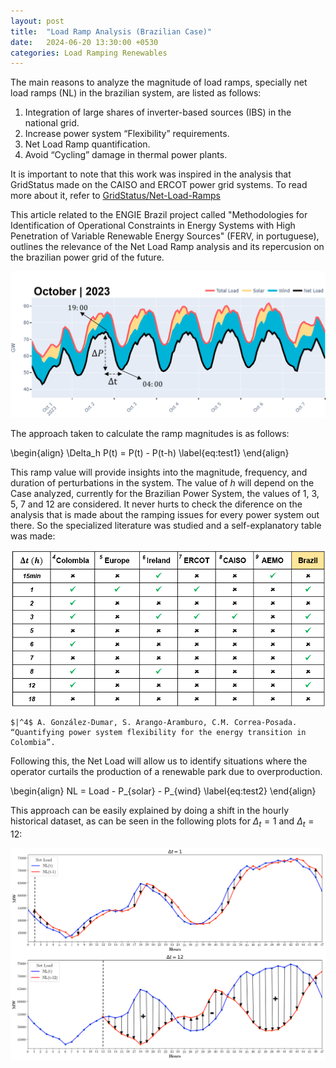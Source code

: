 ```yaml
---
layout: post
title:  "Load Ramp Analysis (Brazilian Case)"
date:   2024-06-20 13:30:00 +0530
categories: Load Ramping Renewables
---
```


The main reasons to analyze the magnitude of load ramps, specially net load ramps (NL) in the brazilian system, are listed as follows:

<ol>
    <li>Integration of large shares of inverter-based sources (IBS) in the national grid.</li>
    <li>Increase power system “Flexibility” requirements.</li>
    <li>Net Load Ramp quantification.</li>
    <li>Avoid “Cycling” damage in thermal power plants.</li>
</ol>

It is important to note that this work was inspired in the analysis that GridStatus made on the CAISO and ERCOT power grid systems.
To read more about it, refer to <a href="https://blog.gridstatus.io/net-load-ramps/" target="_blank">GridStatus/Net-Load-Ramps</a>

This article related to the ENGIE Brazil project called "Methodologies for Identification of Operational Constraints in Energy Systems with High
Penetration of Variable Renewable Energy Sources" (FERV, in portuguese), outlines the relevance of the Net Load Ramp analysis and its repercusion 
on the brazilian power grid of the future.

<center><img src="/assets/post2/load_evolve_2.png"></center>

The approach taken to calculate the ramp magnitudes is as follows:

\begin{align}
	\Delta_h P(t) = P(t) - P(t-h) \label{eq:test1}
\end{align}

This ramp value will provide insights into the magnitude, frequency, and duration of perturbations in the system.
The value of $h$ will depend on the Case analyzed, currently for the Brazilian Power System, the values of $1$, $3$, $5$, $7$ and $12$ are considered.
It never hurts to check the diference on the analysis that is made about the ramping issues for every power system out there. So the specialized literature 
was studied and a self-explanatory table was made:

<center><img src="/assets/post2/ramp_table.png"></center>

    $|^4$ A. González-Dumar, S. Arango-Aramburo, C.M. Correa-Posada. “Quantifying power system flexibility for the energy transition in Colombia”. 


Following this, the Net Load will allow us to identify situations where the operator curtails the production of a renewable park due to overproduction.

\begin{align}
	NL = Load - P_{solar} - P_{wind} \label{eq:test2}
\end{align}

This approach can be easily explained by doing a shift in the hourly historical dataset, as can be seen in the following plots for $\Delta_t = 1$ and $\Delta_t = 12$:

<center><img src="/assets/post2/ramptotal.png"></center>

